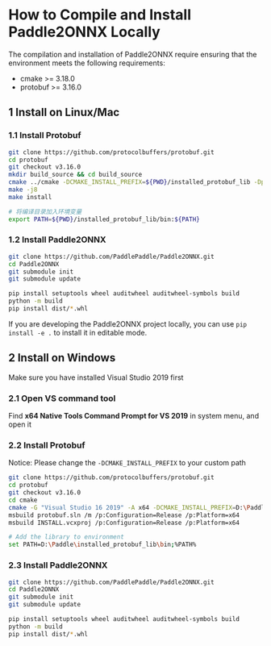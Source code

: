 # How to Compile and Install Paddle2ONNX Locally

The compilation and installation of Paddle2ONNX require ensuring that the environment meets the following requirements:

- cmake >= 3.18.0
- protobuf >= 3.16.0

## 1 Install on Linux/Mac

### 1.1 Install Protobuf

```bash
git clone https://github.com/protocolbuffers/protobuf.git
cd protobuf
git checkout v3.16.0
mkdir build_source && cd build_source
cmake ../cmake -DCMAKE_INSTALL_PREFIX=${PWD}/installed_protobuf_lib -Dprotobuf_BUILD_SHARED_LIBS=OFF -DCMAKE_POSITION_INDEPENDENT_CODE=ON -Dprotobuf_BUILD_TESTS=OFF -DCMAKE_BUILD_TYPE=Release
make -j8
make install

# 将编译目录加入环境变量
export PATH=${PWD}/installed_protobuf_lib/bin:${PATH}
```

### 1.2 Install Paddle2ONNX

```bash
git clone https://github.com/PaddlePaddle/Paddle2ONNX.git
cd Paddle2ONNX
git submodule init
git submodule update

pip install setuptools wheel auditwheel auditwheel-symbols build
python -m build
pip install dist/*.whl
```

If you are developing the Paddle2ONNX project locally, you can use `pip install -e .` to install it in editable mode.

## 2 Install on Windows

Make sure you have installed Visual Studio 2019 first

### 2.1 Open VS command tool

Find **x64 Native Tools Command Prompt for VS 2019** in system menu, and open it

### 2.2 Install Protobuf

Notice: Please change the `-DCMAKE_INSTALL_PREFIX` to your custom path

```bash
git clone https://github.com/protocolbuffers/protobuf.git
cd protobuf
git checkout v3.16.0
cd cmake
cmake -G "Visual Studio 16 2019" -A x64 -DCMAKE_INSTALL_PREFIX=D:\Paddle\installed_protobuf_lib -Dprotobuf_MSVC_STATIC_RUNTIME=OFF -Dprotobuf_BUILD_SHARED_LIBS=OFF -Dprotobuf_BUILD_TESTS=OFF -Dprotobuf_BUILD_EXAMPLES=OFF .
msbuild protobuf.sln /m /p:Configuration=Release /p:Platform=x64
msbuild INSTALL.vcxproj /p:Configuration=Release /p:Platform=x64

# Add the library to environment
set PATH=D:\Paddle\installed_protobuf_lib\bin;%PATH%
```

### 2.3 Install Paddle2ONNX

```bash
git clone https://github.com/PaddlePaddle/Paddle2ONNX.git
cd Paddle2ONNX
git submodule init
git submodule update

pip install setuptools wheel auditwheel auditwheel-symbols build
python -m build
pip install dist/*.whl
```
